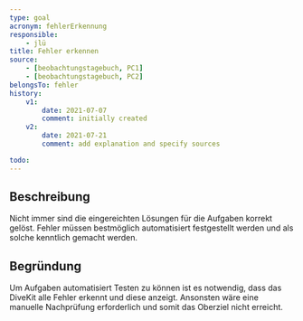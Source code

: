 ```yaml
---
type: goal
acronym: fehlerErkennung
responsible: 
    - jlü
title: Fehler erkennen
source: 
    - [beobachtungstagebuch, PC1]
    - [beobachtungstagebuch, PC2]
belongsTo: fehler
history:
    v1:
        date: 2021-07-07
        comment: initially created
    v2: 
        date: 2021-07-21
        comment: add explanation and specify sources

todo:
---
```


## Beschreibung

Nicht immer sind die eingereichten Lösungen für die Aufgaben korrekt gelöst. Fehler müssen bestmöglich automatisiert festgestellt werden und als solche kenntlich gemacht 
werden.

## Begründung

Um Aufgaben automatisiert Testen zu können ist es notwendig, dass das DiveKit alle Fehler erkennt und diese anzeigt. Ansonsten wäre eine manuelle Nachprüfung 
erforderlich und somit das Oberziel nicht erreicht.

